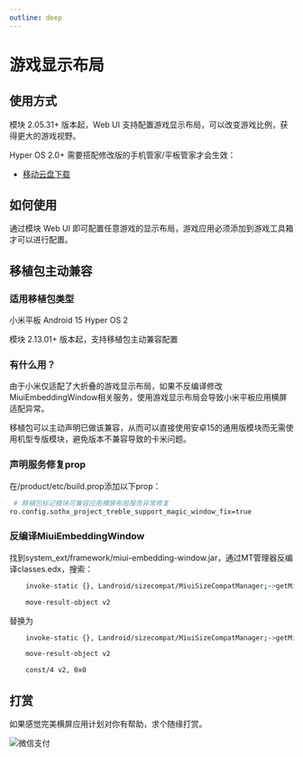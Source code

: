 ```yaml
---
outline: deep
---
```


# 游戏显示布局

## 使用方式

模块 2.05.31+ 版本起，Web UI 支持配置游戏显示布局，可以改变游戏比例，获得更大的游戏视野。

Hyper OS 2.0+ 需要搭配修改版的手机管家/平板管家才会生效：

-  [移动云盘下载](https://caiyun.139.com/m/i?135Cm3g2XOMGs)

## 如何使用

通过模块 Web UI 即可配置任意游戏的显示布局，游戏应用必须添加到游戏工具箱才可以进行配置。

## 移植包主动兼容

### 适用移植包类型

小米平板 Android 15 Hyper OS 2

模块 2.13.01+ 版本起，支持移植包主动兼容配置

### 有什么用？

由于小米仅适配了大折叠的游戏显示布局，如果不反编译修改MiuiEmbeddingWindow相关服务，使用游戏显示布局会导致小米平板应用横屏适配异常。

移植包可以主动声明已做该兼容，从而可以直接使用安卓15的通用版模块而无需使用机型专版模块，避免版本不兼容导致的卡米问题。

### 声明服务修复prop
在/product/etc/build.prop添加以下prop：

```bash
 # 移植包标记模块可兼容应用横屏布局服务异常修复
ro.config.sothx_project_treble_support_magic_window_fix=true
```

### 反编译MiuiEmbeddingWindow

找到system_ext/framework/miui-embedding-window.jar，通过MT管理器反编译classes.edx，搜索：

```bash
    invoke-static {}, Landroid/sizecompat/MiuiSizeCompatManager;->getMiuiSizeCompatEnabledApps()Ljava/util/Map;

    move-result-object v2
```

替换为

```bash
    invoke-static {}, Landroid/sizecompat/MiuiSizeCompatManager;->getMiuiSizeCompatEnabledApps()Ljava/util/Map;

    move-result-object v2

    const/4 v2, 0x0
```


## 打赏

如果感觉完美横屏应用计划对你有帮助，求个随缘打赏。

![微信支付](https://sothx.com/images/github/wechatQR.jpg)




